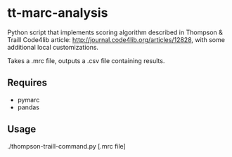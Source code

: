 # tt-marc-analysis

Python script that implements scoring algorithm described in Thompson & Traill Code4lib article: http://journal.code4lib.org/articles/12828, with some additional local customizations.

Takes a .mrc file, outputs a .csv file containing results.

## Requires
- pymarc
- pandas

## Usage

./thompson-traill-command.py [.mrc file]

